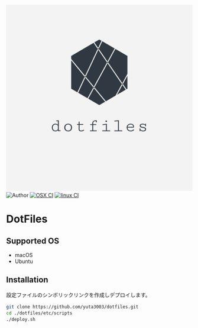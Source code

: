 ![logo](./images/logo.png)
![Author](https://img.shields.io/badge/Author-yuta3003-blue)
[![OSX CI](https://github.com/yuta3003/dotfiles/actions/workflows/osx.yml/badge.svg)](https://github.com/yuta3003/dotfiles/actions/workflows/osx.yml)
[![linux CI](https://github.com/yuta3003/dotfiles/actions/workflows/linux.yml/badge.svg)](https://github.com/yuta3003/dotfiles/actions/workflows/linux.yml)


# DotFiles

## Supported OS
- macOS
- Ubuntu

## Installation
設定ファイルのシンボリックリンクを作成しデプロイします。

```sh
git clone https://github.com/yuta3003/dotfiles.git
cd ./dotfiles/etc/scripts
./deploy.sh
```
<!--
```sh
/bin/bash -c "$(curl https://raw.githubusercontent.com/yuta3003/dotfiles/main/etc/scripts/install.sh)"
``` -->
